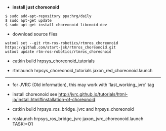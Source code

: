 - **install just choreonoid**
```
$ sudo add-apt-repository ppa:hrg/daily
$ sudo apt-get update
$ sudo apt-get install choreonoid libcnoid-dev
```
- download source files
```
wstool set --git rtm-ros-robotics/rtmros_choreonoid https://github.com/start-jsk/rtmros_choreonoid.git
wstool update rtm-ros-robotics/rtmros_choreonoid
```

- catkin build hrpsys_choreonoid_tutorials

- rtmlaunch hrpsys_choreonoid_tutorials jaxon_red_choreonoid.launch

---

- for JVRC (Old information), this may work with 'last_working_jvrc' tag
- install choreonoid see http://jvrc.github.io/tutorials/html-ja/install.html#installation-of-choreonoid  

- catkin build hrpsys_ros_bridge_jvrc and hrpsys_choreonoid

- roslaunch hrpsys_ros_bridge_jvrc jaxon_jvrc_choreonoid.launch TASK:=O1
